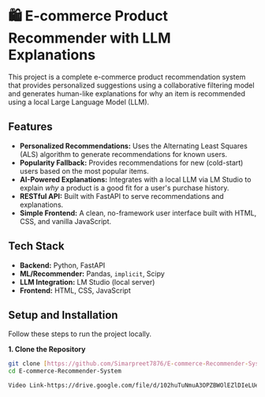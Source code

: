 # 🛍️ E-commerce Product Recommender with LLM Explanations

This project is a complete e-commerce product recommendation system that provides personalized suggestions using a collaborative filtering model and generates human-like explanations for why an item is recommended using a local Large Language Model (LLM).

## Features
- **Personalized Recommendations:** Uses the Alternating Least Squares (ALS) algorithm to generate recommendations for known users.
- **Popularity Fallback:** Provides recommendations for new (cold-start) users based on the most popular items.
- **AI-Powered Explanations:** Integrates with a local LLM via LM Studio to explain *why* a product is a good fit for a user's purchase history.
- **RESTful API:** Built with FastAPI to serve recommendations and explanations.
- **Simple Frontend:** A clean, no-framework user interface built with HTML, CSS, and vanilla JavaScript.

## Tech Stack
- **Backend:** Python, FastAPI
- **ML/Recommender:** Pandas, `implicit`, Scipy
- **LLM Integration:** LM Studio (local server)
- **Frontend:** HTML, CSS, JavaScript

## Setup and Installation
Follow these steps to run the project locally.

**1. Clone the Repository**
```bash
git clone [https://github.com/Simarpreet7876/E-commerce-Recommender-System.git](https://github.com/Simarpreet7876/E-commerce-Recommender-System.git)
cd E-commerce-Recommender-System

Video Link-https://drive.google.com/file/d/102huTuNmuA3OPZBWOlEZlDIeLUeYhR49/view?usp=drive_link
